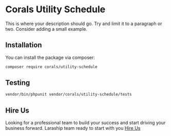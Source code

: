 # Corals Utility Schedule

This is where your description should go. Try and limit it to a paragraph or two. Consider adding a small example.

## Installation

You can install the package via composer:

```bash
composer require corals/utility-schedule
```

## Testing

```bash
vendor/bin/phpunit vendor/corals/utility-schedule/tests 
```

## Hire Us
Looking for a professional team to build your success and start driving your business forward.
Laraship team ready to start with you [Hire Us](https://www.laraship.com/contact)

